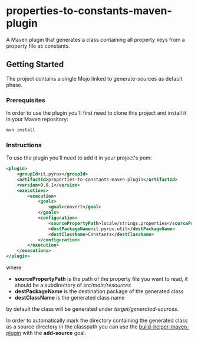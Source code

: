 # properties-to-constants-maven-plugin
A Maven plugin that generates a class containing all property keys from a property file as constants.

## Getting Started

The project contains a single Mojo linked to generate-sources as default phase.

### Prerequisites

In order to use the plugin you'll first need to clone this project and install it in your Maven repository:

```sh
mvn install
```

### Instructions

To use the plugin you'll need to add it in your project's pom:

```xml
<plugin>
	<groupId>it.pyrox</groupId>
	<artifactId>properties-to-constants-maven-plugin</artifactId>
	<version>0.0.1</version>
	<executions>
		<execution>
			<goals>
				<goal>convert</goal>
			</goals>
			<configuration>
				<sourcePropertyPath>locale/strings.properties</sourcePropertyPath>
				<destPackageName>it.pyrox.util</destPackageName>
				<destClassName>Constants</destClassName>
			</configuration>
		</execution>
	</executions>
</plugin>
```

where 

* **sourcePropertyPath** is the path of the property file you want to read, it should be a subdirectory of *src/main/resources*
* **destPackageName** is the destination package of the generated class
* **destClassName** is the generated class name

by default the class will be generated under *target/generated-sources*.

In order to automatically mark the directory containing the generated class as a source directory in the classpath you can use the [build-helper-maven-plugin](https://www.mojohaus.org/build-helper-maven-plugin/) with the **add-source** goal.
